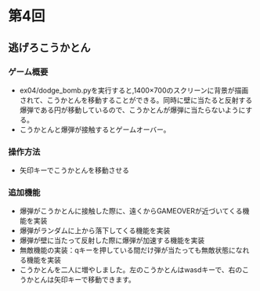 # 第4回
## 逃げろこうかとん
### ゲーム概要
* ex04/dodge_bomb.pyを実行すると,1400×700のスクリーンに背景が描画されて、こうかとんを移動することができる。同時に壁に当たると反射する爆弾である円が移動しているので、こうかとんが爆弾に当たらないようにする。
* こうかとんと爆弾が接触するとゲームオーバー。
### 操作方法
* 矢印キーでこうかとんを移動させる
### 追加機能
* 爆弾がこうかとんに接触した際に、遠くからGAMEOVERが近づいてくる機能を実装
* 爆弾がランダムに上から落下してくる機能を実装
* 爆弾が壁に当たって反射した際に爆弾が加速する機能を実装
* 無敵機能の実装：qキーを押している間だけ弾が当たっても無敵状態になれる機能を実装
* こうかとんを二人に増やしました。左のこうかとんはwasdキーで、右のこうかとんは矢印キーで移動できます。